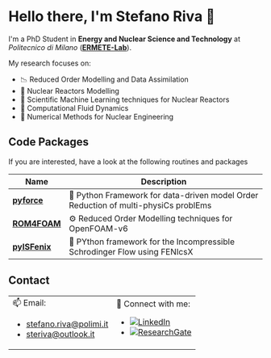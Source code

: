 # Hello there, I'm Stefano Riva 👋

I'm a PhD Student in **Energy and Nuclear Science and Technology** at *Politecnico di Milano* ([**ERMETE-Lab**](https://github.com/ERMETE-Lab)). 

My research focuses on:

- 📉 Reduced Order Modelling and Data Assimilation
- 🔬 Nuclear Reactors Modelling
- 🌟 Scientific Machine Learning techniques for Nuclear Reactors
- 🌊 Computational Fluid Dynamics
- 🔢 Numerical Methods for Nuclear Engineering

## Code Packages

If you are interested, have a look at the following routines and packages

| Name | Description |
| ------- | ----------- |
| [**pyforce**](https://github.com/ERMETE-Lab/ROSE-pyforce) | 🚀 Python Framework for data-driven model Order Reduction of multi-physiCs problEms |
| [**ROM4FOAM**](https://github.com/ERMETE-Lab/ROSE-ROM4FOAM) | ⚙️ Reduced Order Modelling techniques for OpenFOAM-v6 |
| [**pyISFenix**](https://github.com/ERMETE-Lab/MP-pyISFenix) | 🔬 PYthon framework for the Incompressible Schrodinger Flow using FENIcsX |

## Contact

<table>
  <tr>
    <td>
      📫 Email:
      <ul>
        <li><a href="mailto:stefano.riva@polimi.it">stefano.riva@polimi.it</a></li>
        <li><a href="mailto:steriva@outlook.it">steriva@outlook.it</a></li>
      </ul>
    </td>
    <td>
      🔗 Connect with me:
      <ul>
        <li><a href="https://linkedin.com/in/steriva"><img src="https://img.shields.io/badge/LinkedIn-Steriva-blue?style=flat-square&logo=linkedin" alt="LinkedIn"></a></li>
        <li><a href="https://www.researchgate.net/profile/Stefano-Riva-4"><img src="https://img.shields.io/badge/ResearchGate-Steriva-green?style=flat-square&logo=researchgate" alt="ResearchGate"></a></li>
      </ul>
    </td>
  </tr>
</table>
